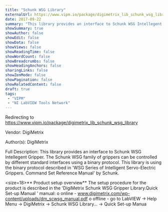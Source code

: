 ```yaml
---
title: "Schunk WSG Library"
externalUrl: https://www.vipm.io/package/digimetrix_lib_schunk_wsg_library
date: 2017-09-22
summary: "This library provides an interface to Schunk WSG Intellegent Gripper."
showSummary: true
showAuthor: false
showEdit: false
showData: false
showViews: false
showReadingTime: false
showWordCount: false
showBreadcrumbs: false
showHeadingAnchors: false
sharingLinks: false
showZenMode: false
showPagination: false
showRelatedContent: false
draft: true
tags:
 - "VIPM"
 - "NI LabVIEW Tools Network"
---
```


Redirecting to https://www.vipm.io/package/digimetrix_lib_schunk_wsg_library

Vendor: DigiMetrix

Author(s): DigiMetrix
 
Full Description:
This library provides an interface to Schunk WSG Intellegent Gripper. 
The Schunk WSG family of grippers can be controlled by different standard interfaces using a binary protocol. This library is using the binary protocol described in 'WSG Series of Intelligent Servo-Electric Grippers. Command Set Reference Manual' by Schunk.

<size=18>** Product setup overview**</size>
The setup procedure for the product is described in the 'DigiMetrix Schunk WSG Gripper Library.Quick Set-up Manual ' manual:
o	online - www.digimetrix.com/wp-content/uploads/dm_scwsg_manual.pdf
o	offline - go to LabVIEW -> Help Menu -> DigiMetrix -> Schunk WSG Library… -> Quick Set-up Manua
